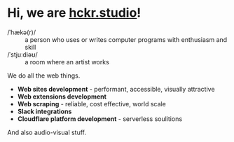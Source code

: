 # Hi, we are [hckr.studio](https://hckr.studio)!

<dl>
  <dt>/ˈhækə(r)/</dt>
  <dd>a person who uses or writes computer programs with enthusiasm and skill</dd>
  <dt>/ˈstjuːdiəʊ/</dt>
  <dd>a room where an artist works</dd>
</dl>

We do all the web things.

* **Web sites development** - performant, accessible, visually attractive
* **Web extensions development** 
* **Web scraping** - reliable, cost effective, world scale
* **Slack integrations**
* **Cloudflare platform development** - serverless soulitions

And also audio-visual stuff.

